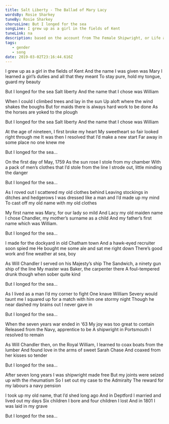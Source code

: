 ```yaml
---
title: Salt Liberty - The Ballad of Mary Lacy
wordsBy: Rosie Sharkey
tuneBy: Rosie Sharkey
chorusLine: But I longed for the sea
songLine: I grew up as a girl in the fields of Kent
tuneLink: na
description: based on the account from The Female Shipwright, or Life and Extraordinary Adventures of Mary Lacy.
tags: 
   - gender
   - song
date: 2019-03-02T23:16:44.616Z
---
```

I grew up as a girl in the fields of Kent
And the name I was given was Mary
I learned a girl’s duties and all that they meant
To stay pure, hold my tongue, guard my beauty
 
But I longed for the sea
Salt liberty
And the name that I chose was William
 
When I could I climbed trees and lay in the sun
Up aloft where the wind shakes the boughs
But for maids there is always hard work to be done
As the horses are yoked to the plough
 
But I longed for the sea
Salt liberty
And the name that I chose was William
 
At the age of nineteen, I first broke my heart
My sweetheart so fair looked right through me
It was then I resolved that I’d make a new start
Far away in some place no one knew me
 
But I longed for the sea...
 
On the first day of May, 1759
As the sun rose I stole from my chamber
With a pack of men’s clothes that I’d stole from the line
I strode out, little minding the danger
 
But I longed for the sea...
 
As I roved out I scattered my old clothes behind
Leaving stockings in ditches and hedgerows
I was dressed like a man and I’d made up my mind
To cast off my old name with my old clothes
 
My first name was Mary, for our lady so mild
And Lacy my old maiden name
I chose Chandler, my mother’s surname as a child
And my father’s first name which was William.
 
But I longed for the sea...
 
I made for the dockyard in old Chatham town
And a hawk-eyed recruiter soon spied me
He bought me some ale and sat me right down
There’s good work and fine weather at sea, boy
 
As Will Chandler I served on his Majesty’s ship
The Sandwich, a ninety gun ship of the line
My master was Baker, the carpenter there
A foul-tempered drunk though when sober quite kind

But I longed for the sea...
 
As I lived as a man I’d my corner to fight
One knave William Severy would taunt me
I squared up for a match with him one stormy night
Though he near dashed my brains out I never gave in
 
But I longed for the sea...
 
When the seven years war ended in ‘63
My joy was too great to contain
Released from the Navy, apprentice to be
A shipwright in Portsmouth I resolved to remain
 
As Will Chandler then, on the Royal William,
I learned to coax boats from the lumber
And found love in the arms of sweet Sarah Chase
And coaxed from her kisses so tender
 
But I longed for the sea...
 
After seven long years I was shipwright made free
But my joints were seized up with the rheumatism
So I set out my case to the Admiralty
The reward for my labours a navy pension
 
I took up my old name, that I’d shed long ago
And in Deptford I married and lived out my days
Six children I bore and four children I lost
And in 1801 I was laid in my grave
 
But I longed for the sea…
